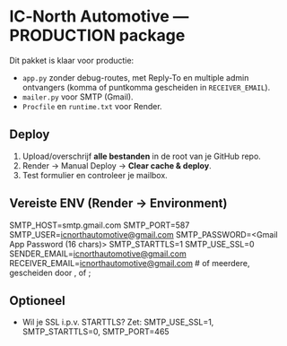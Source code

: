 # IC‑North Automotive — PRODUCTION package

Dit pakket is klaar voor productie:
- `app.py` zonder debug-routes, met Reply-To en multiple admin ontvangers (komma of puntkomma gescheiden in `RECEIVER_EMAIL`).
- `mailer.py` voor SMTP (Gmail).
- `Procfile` en `runtime.txt` voor Render.

## Deploy
1) Upload/overschrijf **alle bestanden** in de root van je GitHub repo.
2) Render → Manual Deploy → **Clear cache & deploy**.
3) Test formulier en controleer je mailbox.

## Vereiste ENV (Render → Environment)
SMTP_HOST=smtp.gmail.com
SMTP_PORT=587
SMTP_USER=icnorthautomotive@gmail.com
SMTP_PASSWORD=<Gmail App Password (16 chars)>
SMTP_STARTTLS=1
SMTP_USE_SSL=0
SENDER_EMAIL=icnorthautomotive@gmail.com
RECEIVER_EMAIL=icnorthautomotive@gmail.com   # of meerdere, gescheiden door , of ;

## Optioneel
- Wil je SSL i.p.v. STARTTLS? Zet:
  SMTP_USE_SSL=1, SMTP_STARTTLS=0, SMTP_PORT=465

